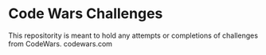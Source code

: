 # Code Wars Challenges
This repositority is meant to hold any attempts or completions of challenges from CodeWars. 
codewars.com